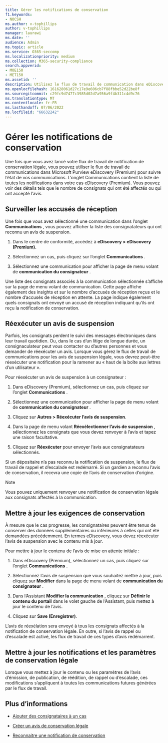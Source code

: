 ```yaml
---
title: Gérer les notifications de conservation
f1.keywords:
- NOCSH
ms.author: v-tophillips
author: v-tophillips
manager: laurawi
ms.date: ''
audience: Admin
ms.topic: article
ms.service: O365-seccomp
ms.localizationpriority: medium
ms.collection: M365-security-compliance
search.appverid:
- MOE150
- MET150
ms.assetid: ''
description: Utilisez le flux de travail de communication dans eDiscovery (Premium) pour suivre l’état de vos notifications d’attente légale et, si nécessaire, les mettre à jour et les renvoyer.
ms.openlocfilehash: 161628061d27c17e9e606cb7f88fbbe52d22be8f
ms.sourcegitcommit: c29fc9d7477c3985d02d7a956a9f4b311c4d9c76
ms.translationtype: MT
ms.contentlocale: fr-FR
ms.lasthandoff: 07/06/2022
ms.locfileid: "66632242"
---
```

# <a name="manage-hold-notifications"></a>Gérer les notifications de conservation

Une fois que vous avez lancé votre flux de travail de notification de conservation légale, vous pouvez utiliser le flux de travail de communications dans Microsoft Purview eDiscovery (Premium) pour suivre l’état de vos communications. L’onglet Communications contient la liste de toutes les notifications dans votre cas eDiscovery (Premium). Vous pouvez voir des détails tels que le nombre de consignats qui ont été affectés ou qui ont accepté l’avis.

## <a name="monitor-acknowledgments"></a>Surveiller les accusés de réception

Une fois que vous avez sélectionné une communication dans l’onglet **Communications** , vous pouvez afficher la liste des consignatateurs qui ont reconnu un avis de suspension. 

1. Dans le centre de conformité, accédez à **eDiscovery > eDiscovery (Premium).**

2. Sélectionnez un cas, puis cliquez sur l’onglet **Communications** .

3. Sélectionnez une communication pour afficher la page de menu volant de **communication du consignateur** .

Une liste des consignats associés à la communication sélectionnée s’affiche sur la page de menu volant de communication. Cette page affiche également des insights et sur le nombre d’accusés de réception reçus et le nombre d’accusés de réception en attente. La page indique également quels consignats ont envoyé un accusé de réception indiquant qu’ils ont reçu la notification de conservation.

## <a name="re-send-a-hold-notice"></a>Réexécuter un avis de suspension

Parfois, les consignats perdent le suivi des messages électroniques dans leur travail quotidien. Ou, dans le cas d’un litige de longue durée, un consignaculateur peut vous contacter ou d’autres personnes et vous demander de réexécuter un avis. Lorsque vous gérez le flux de travail de communications pour les avis de suspension légale, vous devrez peut-être réexécuter une notification pour la ramener au « haut de la boîte aux lettres d’un utilisateur ».

Pour réexécuter un avis de suspension à un consignateur :

1. Dans eDiscovery (Premium), sélectionnez un cas, puis cliquez sur l’onglet **Communications** .

2. Sélectionnez une communication pour afficher la page de menu volant de **communication du consignateur** .

3. Cliquez sur **Autres > Réexécuter l’avis de suspension**.

4. Dans la page de menu volant **Réexélectionner l’avis de suspension** , sélectionnez les consignats que vous devez renvoyer à l’avis et tapez une raison facultative.

5. Cliquez sur **Réexécuter** pour envoyer l’avis aux consignatateurs sélectionnés.

Si un dépositaire n’a pas reconnu la notification de suspension, le flux de travail de rappel et d’escalade est redémarré. Si un gardien a reconnu l’avis de conservation, il recevra une copie de l’avis de conservation d’origine.

> [!NOTE]
> Vous pouvez uniquement renvoyer une notification de conservation légale aux consignats affectés à la communication. 

## <a name="update-preservation-requirements"></a>Mettre à jour les exigences de conservation
  
À mesure que le cas progresse, les consignataires peuvent être tenus de conserver des données supplémentaires ou inférieures à celles qui ont été demandées précédemment. En termes eDiscovery, vous devez réexécuter l’avis de suspension avec le contenu mis à jour.

Pour mettre à jour le contenu de l’avis de mise en attente initiale :

1. Dans eDiscovery (Premium), sélectionnez un cas, puis cliquez sur l’onglet **Communications** .

2. Sélectionnez l’avis de suspension que vous souhaitez mettre à jour, puis cliquez sur **Modifier** dans la page de menu volant de **communication du consignateur** .

3. Dans l’Assistant **Modifier la communication** , cliquez sur **Définir le contenu du portail** dans le volet gauche de l’Assistant, puis mettez à jour le contenu de l’avis.

4. Cliquez sur **Save (Enregistrer)**.

L’avis de réexélation sera envoyé à tous les consignats affectés à la notification de conservation légale. En outre, si l’avis de rappel ou d’escalade est activé, les flux de travail de ces types d’avis redémarrent.

## <a name="update-legal-hold-notifications-and-settings"></a>Mettre à jour les notifications et les paramètres de conservation légale

Lorsque vous mettez à jour le contenu ou les paramètres de l’avis d’émission, de publication, de réédition, de rappel ou d’escalade, ces modifications s’appliquent à toutes les communications futures générées par le flux de travail.

## <a name="more-information"></a>Plus d’informations

- [Ajouter des consignataires à un cas](add-custodians-to-case.md)

- [Créer un avis de conservation légale](create-hold-notification.md)

- [Reconnaitre une notification de conservation](acknowledge-hold-notification.md)

